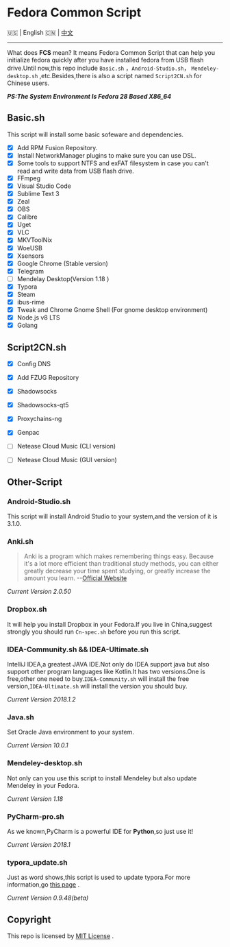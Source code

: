 # Fedora Common Script

:us: | English :cn: | [中文](https://github.com/Triple-R/FCS/blob/master/README_zh.md)
***

What does **FCS** mean? It means Fedora Common Script  that can help you initialize fedora quickly after you have installed fedora from USB flash drive.Until now,this repo include `Basic.sh` ，`Android-Studio.sh`， `Mendeley-desktop.sh` ,etc.Besides,there is also a script named `Script2CN.sh` for Chinese users.

***PS:The System Environment Is Fedora 28 Based X86_64***

## Basic.sh

This script will install some basic sofeware and dependencies.

- [x] Add RPM Fusion Repository.
- [x] Install NetworkManager plugins to make sure you can use DSL.
- [x] Some tools to support NTFS and exFAT filesystem in case you can't read and write data from USB flash drive.
- [x] FFmpeg
- [x] Visual Studio Code
- [x] Sublime Text 3
- [x] Zeal
- [x] OBS
- [x] Calibre
- [x] Uget
- [x] VLC
- [x] MKVToolNix
- [x] WoeUSB
- [x] Xsensors
- [x] Google Chrome (Stable version)
- [x] Telegram
- [ ] Mendelay Desktop(Version 1.18 )
- [x] Typora
- [x] Steam
- [x] ibus-rime 
- [x] Tweak and Chrome Gnome Shell (For gnome desktop environment)
- [x] Node.js v8 LTS
- [x] Golang

## Script2CN.sh

- [x] Config DNS 
- [x] Add FZUG Repository
- [x] Shadowsocks
- [x] Shadowsocks-qt5
- [x] Proxychains-ng 
- [x] Genpac
- [ ] Netease Cloud Music (CLI version)
- [ ] Netease Cloud Music (GUI version)


## Other-Script

### Android-Studio.sh

This script will install Android Studio to your system,and the version of it is 3.1.0.

### Anki.sh

> Anki is a program which makes remembering things easy. Because it's a lot more efficient than traditional study methods, you can either greatly decrease your time spent studying, or greatly increase the amount you learn.    --[Official Website](https://apps.ankiweb.net/)

*Current Version 2.0.50*

### Dropbox.sh

It will help you install Dropbox in your Fedora.If you live in China,suggest strongly you should run `Cn-spec.sh` before you run this script.

### IDEA-Community.sh && IDEA-Ultimate.sh

IntelliJ IDEA,a greatest JAVA IDE.Not only do IDEA support java but also support other program languages like Kotlin.It has two versions.One is free,other one need to buy.`IDEA-Community.sh` will install the free version,`IDEA-Ultimate.sh` will install the version you should buy.

*Current Version 2018.1.2*

### Java.sh

Set Oracle Java environment to your system.

*Current Version 10.0.1*

### Mendeley-desktop.sh

Not only can you use this script to install Mendeley but also update Mendeley in your Fedora.

*Current Version 1.18*

### PyCharm-pro.sh

As we known,PyCharm is a powerful IDE for **Python**,so just use it!

*Current  Version 2018.1*

### typora_update.sh

Just as word shows,this script is used to update typora.For more information,go [this page](https://github.com/Triple-R/typora-update) .

*Current Version 0.9.48(beta)*

## Copyright

This repo is licensed by  [MIT License](https://github.com/Triple-R/FCS/blob/master/LICENSE) .

